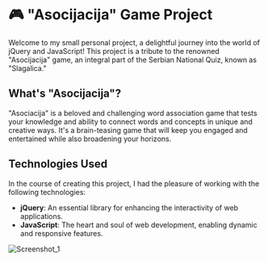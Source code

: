 # 🎮 "Asocijacija" Game Project

Welcome to my small personal project, a delightful journey into the world of jQuery and JavaScript! This project is a tribute to the renowned "Asocijacija" game, an integral part of the Serbian National Quiz, known as "Slagalica."

## What's "Asocijacija"?

"Asociacija" is a beloved and challenging word association game that tests your knowledge and ability to connect words and concepts in unique and creative ways. It's a brain-teasing game that will keep you engaged and entertained while also broadening your horizons.

## Technologies Used

In the course of creating this project, I had the pleasure of working with the following technologies:

- **jQuery**: An essential library for enhancing the interactivity of web applications.
- **JavaScript**: The heart and soul of web development, enabling dynamic and responsive features.

![Screenshot_1](https://github.com/RixRasa/QuizGame/assets/101300891/9b3cdd85-dc68-43d8-88c2-166d8b3b29e7)


